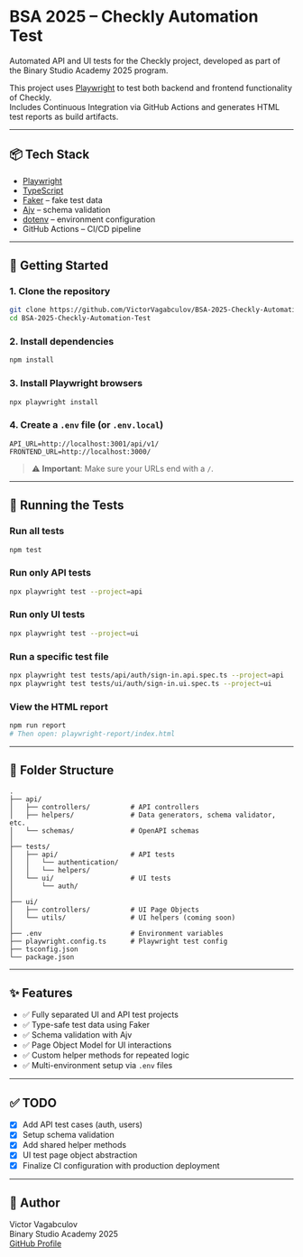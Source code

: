 # BSA 2025 – Checkly Automation Test

Automated API and UI tests for the Checkly project, developed as part of the Binary Studio Academy 2025 program.

This project uses [Playwright](https://playwright.dev/) to test both backend and frontend functionality of Checkly.  
Includes Continuous Integration via GitHub Actions and generates HTML test reports as build artifacts.

---

## 📦 Tech Stack

- [Playwright](https://playwright.dev/)
- [TypeScript](https://www.typescriptlang.org/)
- [Faker](https://www.npmjs.com/package/@faker-js/faker) – fake test data
- [Ajv](https://ajv.js.org/) – schema validation
- [dotenv](https://www.npmjs.com/package/dotenv) – environment configuration
- GitHub Actions – CI/CD pipeline

---

## 🚀 Getting Started

### 1. Clone the repository

```bash
git clone https://github.com/VictorVagabculov/BSA-2025-Checkly-Automation-Test.git
cd BSA-2025-Checkly-Automation-Test
```

### 2. Install dependencies

```bash
npm install
```

### 3. Install Playwright browsers

```bash
npx playwright install
```

### 4. Create a `.env` file (or `.env.local`)

```env
API_URL=http://localhost:3001/api/v1/
FRONTEND_URL=http://localhost:3000/
```

> ⚠️ **Important**: Make sure your URLs end with a `/`.

---

## 🧪 Running the Tests

### Run all tests

```bash
npm test
```

### Run only API tests

```bash
npx playwright test --project=api
```

### Run only UI tests

```bash
npx playwright test --project=ui
```

### Run a specific test file

```bash
npx playwright test tests/api/auth/sign-in.api.spec.ts --project=api
npx playwright test tests/ui/auth/sign-in.ui.spec.ts --project=ui
```

### View the HTML report

```bash
npm run report
# Then open: playwright-report/index.html
```

---

## 🧠 Folder Structure

```
.
├── api/
│   ├── controllers/          # API controllers
│   ├── helpers/              # Data generators, schema validator, etc.
│   └── schemas/              # OpenAPI schemas
│
├── tests/
│   ├── api/                  # API tests
│   │   └── authentication/
│   │   └── helpers/
│   └── ui/                   # UI tests
│       └── auth/
│
├── ui/
│   ├── controllers/          # UI Page Objects
│   └── utils/                # UI helpers (coming soon)
│
├── .env                      # Environment variables
├── playwright.config.ts      # Playwright test config
├── tsconfig.json
└── package.json
```

---

## ✨ Features

- ✅ Fully separated UI and API test projects
- ✅ Type-safe test data using Faker
- ✅ Schema validation with Ajv
- ✅ Page Object Model for UI interactions
- ✅ Custom helper methods for repeated logic
- ✅ Multi-environment setup via `.env` files

---

## ✅ TODO

- [x] Add API test cases (auth, users)
- [x] Setup schema validation
- [x] Add shared helper methods
- [x] UI test page object abstraction
- [x] Finalize CI configuration with production deployment

---

## 👤 Author

Victor Vagabculov  
Binary Studio Academy 2025  
[GitHub Profile](https://github.com/VictorVagabculov)
